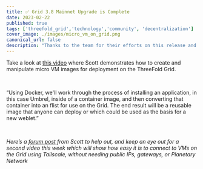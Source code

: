 ```yaml
---
title: ✅ Grid 3.8 Mainnet Upgrade is Complete
date: 2023-02-22
published: true
tags: ['threefold_grid','technology','community', 'decentralization']
cover_image: ./images/micro_vm_on_grid.png
canonical_url: false
description: "Thanks to the team for their efforts on this release and pushing it live on mainnet."
---
```



Take a look at [this video](https://www.youtube.com/watch?v=IM9fikszyss) where Scott demonstrates how to create and manipulate micro VM images for deployment on the ThreeFold Grid.

<br/>

“Using Docker, we'll work through the process of installing an application, in this case Umbrel, inside of a container image, and then converting that container into an flist for use on the Grid. The end result will be a reusable image that anyone can deploy or which could be used as the basis for a new weblet.”

<br/>

_Here’s a [forum post](https://forum.threefold.io/t/deploy-umbrel-with-micro-vm-image-and-tailscale/3789) from Scott to help out, and keep an eye out for a second video this week which will show how easy it is to connect to VMs on the Grid using Tailscale, without needing public IPs, gateways, or Planetary Network_